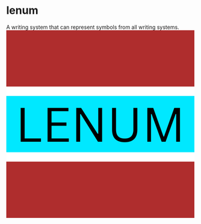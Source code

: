 # lenum
A writing system that can represent symbols from all writing systems.
![](https://github.com/batatinha-espacial/lenum/blob/main/Add%20a%20heading.png)

